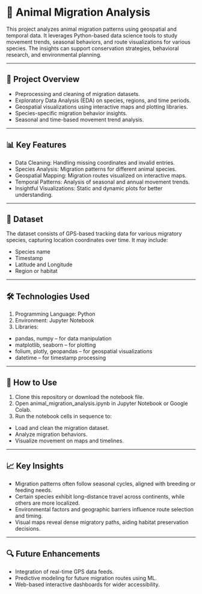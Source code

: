 # 🐾 Animal Migration Analysis 

This project analyzes animal migration patterns using geospatial and temporal data. It leverages Python-based data science tools to study movement trends, seasonal behaviors, and route visualizations for various species. The insights can support conservation strategies, behavioral research, and environmental planning.

---

## 📌 Project Overview

- Preprocessing and cleaning of migration datasets.
- Exploratory Data Analysis (EDA) on species, regions, and time periods.
- Geospatial visualizations using interactive maps and plotting libraries.
- Species-specific migration behavior insights.
- Seasonal and time-based movement trend analysis.

---

## 📊 Key Features

- Data Cleaning: Handling missing coordinates and invalid entries.
- Species Analysis: Migration patterns for different animal species.
- Geospatial Mapping: Migration routes visualized on interactive maps.
- Temporal Patterns: Analysis of seasonal and annual movement trends.
- Insightful Visualizations: Static and dynamic plots for better understanding.

---

## 📂 Dataset

The dataset consists of GPS-based tracking data for various migratory species, capturing location coordinates over time. It may include:
- Species name
- Timestamp
- Latitude and Longitude
- Region or habitat

---

## 🛠 Technologies Used

1. Programming Language: Python
2. Environment: Jupyter Notebook
3. Libraries:
- pandas, numpy – for data manipulation
- matplotlib, seaborn – for plotting
- folium, plotly, geopandas – for geospatial visualizations
- datetime – for timestamp processing

---

## 📝 How to Use

1. Clone this repository or download the notebook file.
2. Open animal_migration_analysis.ipynb in Jupyter Notebook or Google Colab.
3. Run the notebook cells in sequence to:
- Load and clean the migration dataset.
- Analyze migration behaviors.
- Visualize movement on maps and timelines.

---

## 📈 Key Insights

- Migration patterns often follow seasonal cycles, aligned with breeding or feeding needs.
- Certain species exhibit long-distance travel across continents, while others are more localized.
- Environmental factors and geographic barriers influence route selection and timing.
- Visual maps reveal dense migratory paths, aiding habitat preservation decisions.

---

## 🔍 Future Enhancements

- Integration of real-time GPS data feeds.
- Predictive modeling for future migration routes using ML.
- Web-based interactive dashboards for wider accessibility.